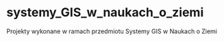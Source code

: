 # systemy_GIS_w_naukach_o_ziemi

Projekty wykonane w ramach przedmiotu Systemy GIS w Naukach o Ziemi

